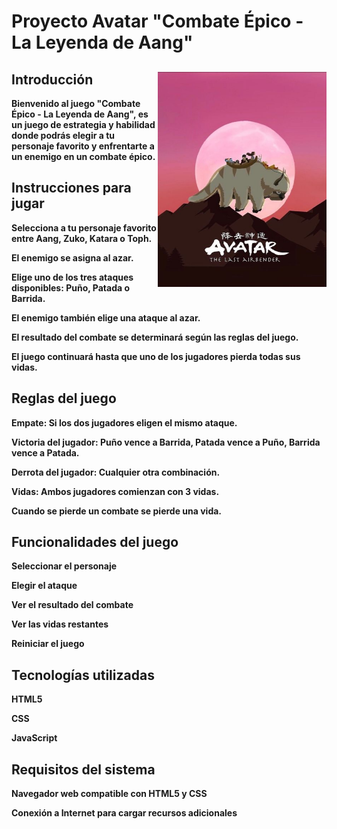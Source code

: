 <h1>
Proyecto Avatar "Combate Épico - La Leyenda de Aang"</h1>
<img align='right' src="https://github.com/CodeStrong2023/CuartoSemestreCodiPro/blob/main/ProyectoAvatarv02/fondo%20avatar4.jpg" width="270">
<strong>

<h2>Introducción</h2>

Bienvenido al juego "Combate Épico - La Leyenda de Aang", es un juego de estrategia y habilidad donde podrás elegir a tu personaje favorito y enfrentarte a un enemigo en un combate épico.

<h2>Instrucciones para jugar</h2>

<p>Selecciona a tu personaje favorito entre Aang, Zuko, Katara o Toph.</p>
<p>El enemigo se asigna al azar.</p>
<p>Elige uno de los tres ataques disponibles: Puño, Patada o Barrida.</p>
<p>El enemigo también elige una ataque al azar.</p>
<p>El resultado del combate se determinará según las reglas del juego.</p>
<p>El juego continuará hasta que uno de los jugadores pierda todas sus vidas.</p>

<h2>Reglas del juego</h2>

<p>Empate: Si los dos jugadores eligen el mismo ataque.</p>
<p>Victoria del jugador: Puño vence a Barrida, Patada vence a Puño, Barrida vence a Patada.</p>
<p>Derrota del jugador: Cualquier otra combinación.</p>
<p>Vidas: Ambos jugadores comienzan con 3 vidas.</p>
<p>Cuando se pierde un combate se pierde una vida.</p>

<h2>Funcionalidades del juego</h2>

<p>Seleccionar el personaje</p>
<p>Elegir el ataque</p>
<p>Ver el resultado del combate</p>
<p>Ver las vidas restantes</p>
<p>Reiniciar el juego</p>

<h2>Tecnologías utilizadas</h2>

<p>HTML5</p>
<p>CSS</p>
<p>JavaScript</p>

<h2>Requisitos del sistema</h2>

<p>Navegador web compatible con HTML5 y CSS</p>
<p>Conexión a Internet para cargar recursos adicionales</p>

</strong>
